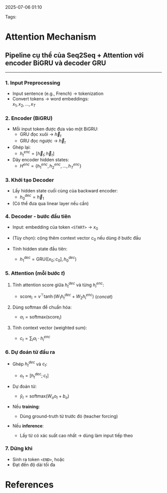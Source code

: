 2025-07-06 01:10


Tags:

# Attention Mechanism

## Pipeline cụ thể của **Seq2Seq + Attention với encoder BiGRU và decoder GRU**
---
### 1. Input Preprocessing

- Input sentence (e.g., French) → tokenization
- Convert tokens → word embeddings:  
  $x_1, x_2, ..., x_T$

### 2. Encoder (BiGRU)

- Mỗi input token được đưa vào một BiGRU:
  - GRU đọc xuôi → $\overrightarrow{h}_t$
  - GRU đọc ngược → $\overleftarrow{h}_t$
- Ghép lại:
  - $h_t^{enc} = [\overrightarrow{h}_t ; \overleftarrow{h}_t]$
- Dãy encoder hidden states:
  - $H^{enc} = \{h_1^{enc}, h_2^{enc}, ..., h_T^{enc}\}$

### 3. Khởi tạo Decoder

- Lấy hidden state cuối cùng của backward encoder:
  - $h_0^{dec} = \overleftarrow{h}_1$
- (Có thể đưa qua linear layer nếu cần)

### 4. Decoder - bước đầu tiên

- Input: embedding của token `<START>` → $x_0$
- (Tùy chọn): cộng thêm context vector $c_0$ nếu dùng ở bước đầu

- Tính hidden state đầu tiên:
  - $h_1^{dec} = \text{GRU}([x_0 ; c_0], h_0^{dec})$

### 5. Attention (mỗi bước $t$)

1. Tính attention score giữa $h_t^{dec}$ và từng $h_i^{enc}$:  
   - $\text{score}_i = v^\top \tanh(W_1 h_t^{dec} + W_2 h_i^{enc})$ (*concat*)

2. Dùng softmax để chuẩn hóa:  
   - $\alpha_i = \text{softmax}(\text{score}_i)$

1. Tính context vector (weighted sum):  
   - $c_t = \sum_i \alpha_i \cdot h_i^{enc}$

### 6. Dự đoán từ đầu ra

- Ghép $h_t^{dec}$ và $c_t$:  
  - $o_t = [h_t^{dec} ; c_t]$
- Dự đoán từ:
  - $\hat{y}_t = \text{softmax}(W_o o_t + b_o)$

- Nếu **training**:
  - Dùng ground-truth từ trước đó (teacher forcing)
- Nếu **inference**:
  - Lấy từ có xác suất cao nhất → dùng làm input tiếp theo

### 7. Dừng khi

- Sinh ra token `<END>`, hoặc  
- Đạt đến độ dài tối đa



# References
